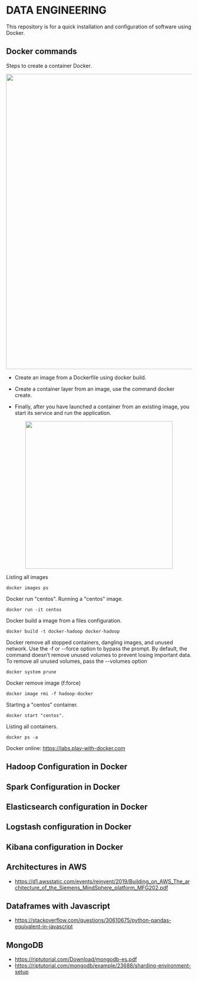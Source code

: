 # DATA ENGINEERING

This repository is for a quick installation and configuration of software using Docker.

## Docker commands

Steps to create a container Docker.

<div align="center">
<img src="https://github.com/hoat23/DataEngineering/blob/master/img/crating-a-docker-container.png" width="800" align="center"/>
</div>

- Create an image from a Dockerfile using docker build.

- Create a container layer from an image, use the command docker create.

- Finally, after you have launched a container from an existing image, you start its service and run the application.

<div align="center">
<img src="https://github.com/hoat23/DataEngineering/blob/master/img/img01.png" width="400" align="center"/>
</div>

Listing all images
```
docker images ps
```

Docker run "centos". Running a "centos" image.  

```
docker run -it centos
```

Docker build a image from a files configuration.

```
docker build -t docker-hadoop docker-hadoop
```

Docker remove all stopped containers, dangling images, and unused network. Use the -f or --force option to bypass the prompt. By default, the command doesn’t remove unused volumes to prevent losing important data. To remove all unused volumes, pass the --volumes option

```
docker system prune
```

Docker remove image (f:force)

```
docker image rmi -f hadoop-docker
```

Starting a "centos" container.

```
docker start "centos".
```

Listing all containers.

```
docker ps -a
```

Docker online: https://labs.play-with-docker.com

## Hadoop Configuration in Docker

## Spark Configuration in Docker

## Elasticsearch configuration in Docker

## Logstash configuration in Docker

## Kibana configuration in Docker

## Architectures in AWS

- https://d1.awsstatic.com/events/reinvent/2019/Building_on_AWS_The_architecture_of_the_Siemens_MindSphere_platform_MFG202.pdf

## Dataframes with Javascript 

- https://stackoverflow.com/questions/30610675/python-pandas-equivalent-in-javascript

## MongoDB 
- https://riptutorial.com/Download/mongodb-es.pdf
- https://riptutorial.com/mongodb/example/23688/sharding-environment-setup
